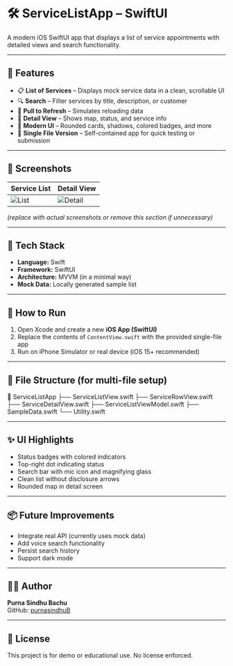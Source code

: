# 🛠️ ServiceListApp – SwiftUI

A modern iOS SwiftUI app that displays a list of service appointments with detailed views and search functionality.

---

## 🚀 Features

- 📋 **List of Services** – Displays mock service data in a clean, scrollable UI
- 🔍 **Search** – Filter services by title, description, or customer
- 🔄 **Pull to Refresh** – Simulates reloading data
- 📍 **Detail View** – Shows map, status, and service info
- 🎨 **Modern UI** – Rounded cards, shadows, colored badges, and more
- 🧪 **Single File Version** – Self-contained app for quick testing or submission

---

## 📸 Screenshots

| Service List | Detail View |
|--------------|-------------|
| ![List](./screenshots/list.png) | ![Detail](./screenshots/detail.png) |

*(replace with actual screenshots or remove this section if unnecessary)*

---

## 🧰 Tech Stack

- **Language:** Swift
- **Framework:** SwiftUI
- **Architecture:** MVVM (in a minimal way)
- **Mock Data:** Locally generated sample list

---

## 🧪 How to Run

1. Open Xcode and create a new **iOS App (SwiftUI)**
2. Replace the contents of `ContentView.swift` with the provided single-file app
3. Run on iPhone Simulator or real device (iOS 15+ recommended)

---

## 📂 File Structure (for multi-file setup)
📁 ServiceListApp
├── ServiceListView.swift
├── ServiceRowView.swift
├── ServiceDetailView.swift
├── ServiceListViewModel.swift
├── SampleData.swift
└── Utility.swift

---

## ✨ UI Highlights

- Status badges with colored indicators
- Top-right dot indicating status
- Search bar with mic icon and magnifying glass
- Clean list without disclosure arrows
- Rounded map in detail screen

---

## 📦 Future Improvements

- Integrate real API (currently uses mock data)
- Add voice search functionality
- Persist search history
- Support dark mode

---

## 👨‍💻 Author

**Purna Sindhu Bachu**  
GitHub: [purnasindhuB](https://github.com/purnasindhuB)

---

## 📄 License

This project is for demo or educational use. No license enforced.


